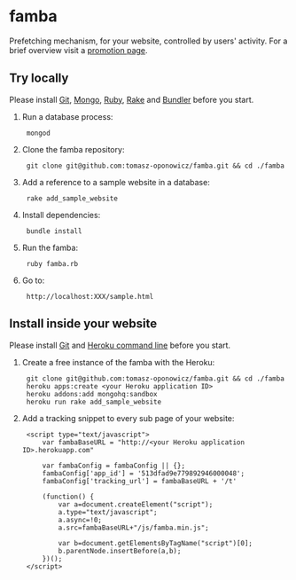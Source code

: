 famba
=====

Prefetching mechanism, for your website, controlled by users' activity. For a brief overview visit a [promotion page](http://tomasz-oponowicz.github.io/famba/).

## Try locally

Please install [Git](http://git-scm.com/), [Mongo](http://www.mongodb.org/), [Ruby](https://www.ruby-lang.org/en/), [Rake](http://rake.rubyforge.org/) and [Bundler](http://bundler.io/) before you start.

1. Run a database process:

		mongod

1. Clone the famba repository:

		git clone git@github.com:tomasz-oponowicz/famba.git && cd ./famba

1. Add a reference to a sample website in a database:

		rake add_sample_website

1. Install dependencies:

		bundle install

1. Run the famba:

		ruby famba.rb

1. Go to:

		http://localhost:XXX/sample.html

## Install inside your website

Please install [Git](http://git-scm.com/) and [Heroku command line](https://toolbelt.herokuapp.com/) before you start.

1. Create a free instance of the famba with the Heroku:

		git clone git@github.com:tomasz-oponowicz/famba.git && cd ./famba
		heroku apps:create <your Heroku application ID>
		heroku addons:add mongohq:sandbox
		heroku run rake add_sample_website


1. Add a tracking snippet to every sub page of your website:

		<script type="text/javascript">
			var fambaBaseURL = "http://<your Heroku application ID>.herokuapp.com"
			
			var fambaConfig = fambaConfig || {};
			fambaConfig['app_id'] = '513dfad9e779892946000048';
			fambaConfig['tracking_url'] = fambaBaseURL + '/t'
		
			(function() {
				var a=document.createElement("script");
				a.type="text/javascript";
				a.async=!0;
				a.src=fambaBaseURL+"/js/famba.min.js";
				
				var b=document.getElementsByTagName("script")[0];
				b.parentNode.insertBefore(a,b);
			})();
		</script>
